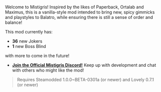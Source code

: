 Welcome to Mistigris! Inspired by the likes of Paperback, Ortalab and Maximus, this is a vanilla-style mod intended to bring new, spicy gimmicks and playstyles to Balatro, while ensuring there is still a sense of order and balance!

This mod currently has:
* **36** new Jokers
* **1** new Boss Blind

with more to come in the future!

* **[Join the Official Mistigris Discord!](<https://discord.gg/fjcBm5YmdN>)**
Keep up with development and chat with others who might like the mod!

> Requires Steamodded 1.0.0~BETA-0301a (or newer) and Lovely 0.7.1 (or newer)